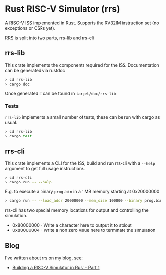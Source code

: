 # Rust RISC-V Simulator (rrs)

A RISC-V ISS implemented in Rust. Supports the RV32IM instruction set (no
exceptions or CSRs yet).

RRS is split into two parts, rrs-lib and rrs-cli

## rrs-lib

This crate implements the components required for the ISS. Documentation can be
generated via rustdoc

```sh
> cd rrs-lib
> cargo doc
```

Once generated it can be found in `target/doc/rrs-lib`

### Tests

`rrs-lib` implements a small number of tests, these can be run with cargo as
usual.

```sh
> cd rrs-lib
> cargo test
```

## rrs-cli

This crate implements a CLI for the ISS, build and run rrs-cli with a `--help`
argument to get full usage instructions.

```sh
> cd rrs-cli
> cargo run -- --help
```

E.g. to execute a binary `prog.bin` in a 1 MB memory starting at 0x20000000 

```sh
> cargo run -- --load_addr 20000000 --mem_size 100000 --binary prog.bin
```

rrs-cli has two special memory locations for output and controlling the
simulation.

* 0x80000000 - Write a character here to output it to stdout
* 0x80000004 - Write a non zero value here to terminate the simulation

## Blog

I've written about rrs on my blog, see:

* [Building a RISC-V Simulator in Rust - Part 1](https://gregchadwick.co.uk/blog/building-rrs-pt1/)

